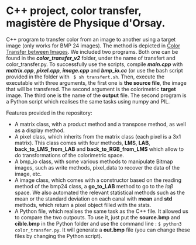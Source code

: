 # C++ project, color transfer, magistère de Physique d'Orsay.
C++ program to transfer color from an image to another using a target image (only works for BMP 24 images). The method is depicted in [Color Transfer between Images](https://www.cs.tau.ac.il/~turkel/imagepapers/ColorTransfer.pdf). We included two programs. Both one can be found in the ***color_transfer_v2*** folder, under the name of transfert and color_transfer.py. 
To successfully use the scripts, compile ***main.cpp*** with ***matrix.cpp***, ***pixel.cpp***, ***image.cpp*** and ***bmp_io.cc*** (or use the bash script provided in the folder with `` $ sh transfert.sh``. 
Then, execute the executable with three arguments, the first one is **the source file**, the image that will be transfered. The second argument is the colorimetric **target** image. The third one is the name of the **output** file. The second program is a Python script which realises the same tasks using numpy and PIL.

Features provided in the repository:

* A matrix class, with a product method and a transpose method, as well as a display method.
* A pixel class, which inherits from the matrix class (each pixel is a 3x1 matrix). This class comes with four methods, **LMS**, **LAB**, **back_to_LMS_from_LAB** and **back_to_RGB_from_LMS** which allow to do transformations of the colorimetric space.
* A bmp_io class, with some various methods to manipulate Bitmap images, such as write methods, pixel_data to recover the data of the image, etc.
* A image class, which comes with a constructor based on the reading method of the bmp24 class, a **go_to_LAB** method to go to the $l \alpha \beta$ space. We also automated the relevant statistical methods such as the mean or the standard deviation on each canal with **mean** and **std** methods, which return a pixel object filled with the stats.
* A Python file, which realises the same task as the C++ file. It allowed us to compare the two outpouts. To use it, just put the **source.bmp** and **cible.bmp** in the Python folder and use the command line : `` $ python3 color_transfer.py ``. It will generate a **out.bmp** file (you can change these files by changing the Python script).


